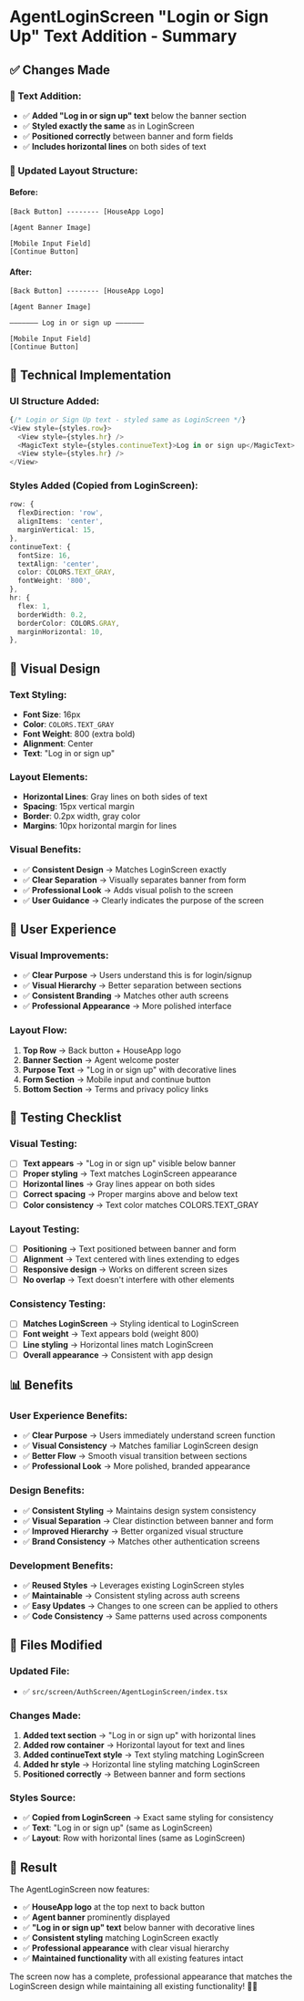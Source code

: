 # AgentLoginScreen "Login or Sign Up" Text Addition - Summary

## ✅ Changes Made

### **🎯 Text Addition:**
- ✅ **Added "Log in or sign up" text** below the banner section
- ✅ **Styled exactly the same** as in LoginScreen
- ✅ **Positioned correctly** between banner and form fields
- ✅ **Includes horizontal lines** on both sides of text

### **📱 Updated Layout Structure:**

#### **Before:**
```
[Back Button] -------- [HouseApp Logo]

[Agent Banner Image]

[Mobile Input Field]
[Continue Button]
```

#### **After:**
```
[Back Button] -------- [HouseApp Logo]

[Agent Banner Image]

——————— Log in or sign up ———————

[Mobile Input Field]
[Continue Button]
```

## 🔧 Technical Implementation

### **UI Structure Added:**
```typescript
{/* Login or Sign Up text - styled same as LoginScreen */}
<View style={styles.row}>
  <View style={styles.hr} />
  <MagicText style={styles.continueText}>Log in or sign up</MagicText>
  <View style={styles.hr} />
</View>
```

### **Styles Added (Copied from LoginScreen):**
```typescript
row: {
  flexDirection: 'row',
  alignItems: 'center',
  marginVertical: 15,
},
continueText: {
  fontSize: 16,
  textAlign: 'center',
  color: COLORS.TEXT_GRAY,
  fontWeight: '800',
},
hr: {
  flex: 1,
  borderWidth: 0.2,
  borderColor: COLORS.GRAY,
  marginHorizontal: 10,
},
```

## 🎨 Visual Design

### **Text Styling:**
- **Font Size**: 16px
- **Color**: `COLORS.TEXT_GRAY`
- **Font Weight**: 800 (extra bold)
- **Alignment**: Center
- **Text**: "Log in or sign up"

### **Layout Elements:**
- **Horizontal Lines**: Gray lines on both sides of text
- **Spacing**: 15px vertical margin
- **Border**: 0.2px width, gray color
- **Margins**: 10px horizontal margin for lines

### **Visual Benefits:**
- ✅ **Consistent Design** → Matches LoginScreen exactly
- ✅ **Clear Separation** → Visually separates banner from form
- ✅ **Professional Look** → Adds visual polish to the screen
- ✅ **User Guidance** → Clearly indicates the purpose of the screen

## 📱 User Experience

### **Visual Improvements:**
- ✅ **Clear Purpose** → Users understand this is for login/signup
- ✅ **Visual Hierarchy** → Better separation between sections
- ✅ **Consistent Branding** → Matches other auth screens
- ✅ **Professional Appearance** → More polished interface

### **Layout Flow:**
1. **Top Row** → Back button + HouseApp logo
2. **Banner Section** → Agent welcome poster
3. **Purpose Text** → "Log in or sign up" with decorative lines
4. **Form Section** → Mobile input and continue button
5. **Bottom Section** → Terms and privacy policy links

## 🧪 Testing Checklist

### **Visual Testing:**
- [ ] **Text appears** → "Log in or sign up" visible below banner
- [ ] **Proper styling** → Text matches LoginScreen appearance
- [ ] **Horizontal lines** → Gray lines appear on both sides
- [ ] **Correct spacing** → Proper margins above and below text
- [ ] **Color consistency** → Text color matches COLORS.TEXT_GRAY

### **Layout Testing:**
- [ ] **Positioning** → Text positioned between banner and form
- [ ] **Alignment** → Text centered with lines extending to edges
- [ ] **Responsive design** → Works on different screen sizes
- [ ] **No overlap** → Text doesn't interfere with other elements

### **Consistency Testing:**
- [ ] **Matches LoginScreen** → Styling identical to LoginScreen
- [ ] **Font weight** → Text appears bold (weight 800)
- [ ] **Line styling** → Horizontal lines match LoginScreen
- [ ] **Overall appearance** → Consistent with app design

## 📊 Benefits

### **User Experience Benefits:**
- ✅ **Clear Purpose** → Users immediately understand screen function
- ✅ **Visual Consistency** → Matches familiar LoginScreen design
- ✅ **Better Flow** → Smooth visual transition between sections
- ✅ **Professional Look** → More polished, branded appearance

### **Design Benefits:**
- ✅ **Consistent Styling** → Maintains design system consistency
- ✅ **Visual Separation** → Clear distinction between banner and form
- ✅ **Improved Hierarchy** → Better organized visual structure
- ✅ **Brand Consistency** → Matches other authentication screens

### **Development Benefits:**
- ✅ **Reused Styles** → Leverages existing LoginScreen styles
- ✅ **Maintainable** → Consistent styling across auth screens
- ✅ **Easy Updates** → Changes to one screen can be applied to others
- ✅ **Code Consistency** → Same patterns used across components

## 📁 Files Modified

### **Updated File:**
- ✅ `src/screen/AuthScreen/AgentLoginScreen/index.tsx`

### **Changes Made:**
1. **Added text section** → "Log in or sign up" with horizontal lines
2. **Added row container** → Horizontal layout for text and lines
3. **Added continueText style** → Text styling matching LoginScreen
4. **Added hr style** → Horizontal line styling matching LoginScreen
5. **Positioned correctly** → Between banner and form sections

### **Styles Source:**
- ✅ **Copied from LoginScreen** → Exact same styling for consistency
- ✅ **Text**: "Log in or sign up" (same as LoginScreen)
- ✅ **Layout**: Row with horizontal lines (same as LoginScreen)

## 🎯 Result

The AgentLoginScreen now features:
- ✅ **HouseApp logo** at the top next to back button
- ✅ **Agent banner** prominently displayed
- ✅ **"Log in or sign up" text** below banner with decorative lines
- ✅ **Consistent styling** matching LoginScreen exactly
- ✅ **Professional appearance** with clear visual hierarchy
- ✅ **Maintained functionality** with all existing features intact

The screen now has a complete, professional appearance that matches the LoginScreen design while maintaining all existing functionality! 🎉📱
